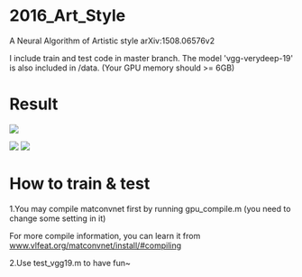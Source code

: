 # 2016_Art_Style
A Neural Algorithm of Artistic style arXiv:1508.06576v2

I include train and test code in master branch.
The model 'vgg-verydeep-19' is also included in /data.
(Your GPU memory should >= 6GB)


# Result
![](https://github.com/layumi/2016_Artist_Style/blob/master/4.jpg)
 
![](https://github.com/layumi/2016_Artist_Style/blob/master/1.jpg) 
![](https://github.com/layumi/2016_Artist_Style/blob/master/demo.jpg) 


# How to train & test
1.You may compile matconvnet first by running gpu_compile.m  (you need to change some setting in it)

For more compile information, you can learn it from www.vlfeat.org/matconvnet/install/#compiling

2.Use test_vgg19.m to have fun~
